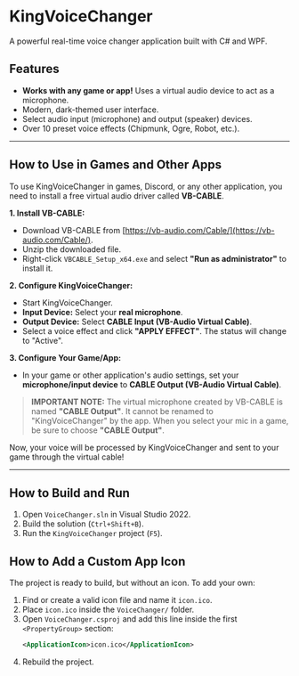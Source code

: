 # KingVoiceChanger

A powerful real-time voice changer application built with C# and WPF.

## Features

*   **Works with any game or app!** Uses a virtual audio device to act as a microphone.
*   Modern, dark-themed user interface.
*   Select audio input (microphone) and output (speaker) devices.
*   Over 10 preset voice effects (Chipmunk, Ogre, Robot, etc.).

---

## How to Use in Games and Other Apps

To use KingVoiceChanger in games, Discord, or any other application, you need to install a free virtual audio driver called **VB-CABLE**.

**1. Install VB-CABLE:**
   - Download VB-CABLE from [https://vb-audio.com/Cable/](https://vb-audio.com/Cable/).
   - Unzip the downloaded file.
   - Right-click `VBCABLE_Setup_x64.exe` and select **"Run as administrator"** to install it.

**2. Configure KingVoiceChanger:**
   - Start KingVoiceChanger.
   - **Input Device:** Select your **real microphone**.
   - **Output Device:** Select **CABLE Input (VB-Audio Virtual Cable)**.
   - Select a voice effect and click **"APPLY EFFECT"**. The status will change to "Active".

**3. Configure Your Game/App:**
   - In your game or other application's audio settings, set your **microphone/input device** to **CABLE Output (VB-Audio Virtual Cable)**.

> **IMPORTANT NOTE:** The virtual microphone created by VB-CABLE is named **"CABLE Output"**. It cannot be renamed to "KingVoiceChanger" by the app. When you select your mic in a game, be sure to choose **"CABLE Output"**.

Now, your voice will be processed by KingVoiceChanger and sent to your game through the virtual cable!

---

## How to Build and Run

1.  Open `VoiceChanger.sln` in Visual Studio 2022.
2.  Build the solution (`Ctrl+Shift+B`).
3.  Run the `KingVoiceChanger` project (`F5`).

## How to Add a Custom App Icon

The project is ready to build, but without an icon. To add your own:

1.  Find or create a valid icon file and name it `icon.ico`.
2.  Place `icon.ico` inside the `VoiceChanger/` folder.
3.  Open `VoiceChanger.csproj` and add this line inside the first `<PropertyGroup>` section:
    ```xml
    <ApplicationIcon>icon.ico</ApplicationIcon>
    ```
4.  Rebuild the project.
